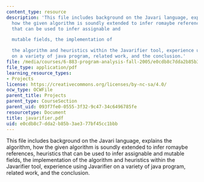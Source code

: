 ```yaml
---
content_type: resource
description: 'This file includes background on the Javari language, explains the algorithm,
  how the given algorithm is soundly extended to infer romaybe references, heuristics
  that can be used to infer assignable and

  mutable fields, the implementation of

  the algorithm and heuristics within the Javarifier tool, experience using Javarifier
  on a variety of java program, related work, and the conclusion.'
file: /media/courses/6-883-program-analysis-fall-2005/e0cdb8c7dda2b85b3ae377bf45cc1bbb_javarifier.pdf
file_type: application/pdf
learning_resource_types:
- Projects
license: https://creativecommons.org/licenses/by-nc-sa/4.0/
ocw_type: OCWFile
parent_title: Projects
parent_type: CourseSection
parent_uid: 093f7fe0-0555-3f32-9c47-34c6496785fe
resourcetype: Document
title: javarifier.pdf
uid: e0cdb8c7-dda2-b85b-3ae3-77bf45cc1bbb
---
```

This file includes background on the Javari language, explains the algorithm, how the given algorithm is soundly extended to infer romaybe references, heuristics that can be used to infer assignable and
mutable fields, the implementation of
the algorithm and heuristics within the Javarifier tool, experience using Javarifier on a variety of java program, related work, and the conclusion.